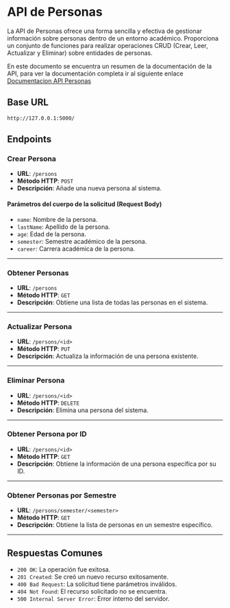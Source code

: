 # API de Personas

La API de Personas ofrece una forma sencilla y efectiva de gestionar información sobre personas dentro de un entorno académico. Proporciona un conjunto de funciones para realizar operaciones CRUD (Crear, Leer, Actualizar y Eliminar) sobre entidades de personas.

En este documento se encuentra un resumen de la documentación de la API, para ver la documentación completa ir al siguiente enlace [Documentacion API Personas](https://documenter.getpostman.com/view/26000547/2s9YC2zZPZ)

## Base URL

`http://127.0.0.1:5000/`

## Endpoints

### Crear Persona

- **URL**: `/persons`
- **Método HTTP**: `POST`
- **Descripción**: Añade una nueva persona al sistema.

#### Parámetros del cuerpo de la solicitud (Request Body)

- `name`: Nombre de la persona.
- `lastName`: Apellido de la persona.
- `age`: Edad de la persona.
- `semester`: Semestre académico de la persona.
- `career`: Carrera académica de la persona.

---

### Obtener Personas

- **URL**: `/persons`
- **Método HTTP**: `GET`
- **Descripción**: Obtiene una lista de todas las personas en el sistema.

---

### Actualizar Persona

- **URL**: `/persons/<id>`
- **Método HTTP**: `PUT`
- **Descripción**: Actualiza la información de una persona existente.

---

### Eliminar Persona

- **URL**: `/persons/<id>`
- **Método HTTP**: `DELETE`
- **Descripción**: Elimina una persona del sistema.

---

### Obtener Persona por ID

- **URL**: `/persons/<id>`
- **Método HTTP**: `GET`
- **Descripción**: Obtiene la información de una persona específica por su ID.

---

### Obtener Personas por Semestre

- **URL**: `/persons/semester/<semester>`
- **Método HTTP**: `GET`
- **Descripción**: Obtiene la lista de personas en un semestre específico.

---

## Respuestas Comunes

- `200 OK`: La operación fue exitosa.
- `201 Created`: Se creó un nuevo recurso exitosamente.
- `400 Bad Request`: La solicitud tiene parámetros inválidos.
- `404 Not Found`: El recurso solicitado no se encuentra.
- `500 Internal Server Error`: Error interno del servidor.

